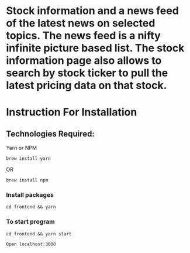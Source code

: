 #  Stock information and a news feed of the latest news on selected topics. The news feed is a nifty infinite picture based list. The stock information page also allows to search by stock ticker to pull the latest pricing data on that stock.


# Instruction For Installation


## Technologies Required:

Yarn or NPM

```
brew install yarn
```
OR
```$xslt
brew install npm
```
### Install packages
```
cd frontend && yarn
```

### To start program

```
cd frontend && yarn start
```
```$xslt
Open localhost:3000
```

